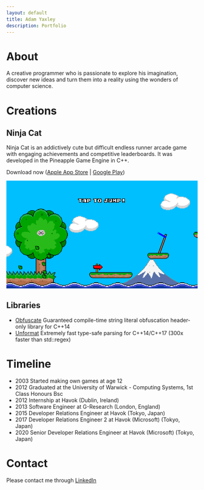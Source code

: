 ```yaml
---
layout: default
title: Adam Yaxley
description: Portfolio
---
```


# About
A creative programmer who is passionate to explore his imagination, discover new ideas and turn them into a reality using the wonders of computer science.

# Creations

## Ninja Cat
Ninja Cat is an addictively cute but difficult endless runner arcade game with engaging achievements and competitive leaderboards. It was developed in the Pineapple Game Engine in C++.

Download now ([Apple App Store](https://apps.apple.com/app/apple-store/id908844949?pt=95940764&ct=AdamYaxley&mt=8) | [Google Play](https://play.google.com/store/apps/details?id=com.pineapple.ninjacat))
<div style="align:center;">
  <a href="https://apps.apple.com/app/apple-store/id908844949?pt=95940764&ct=AdamYaxley&mt=8"><img src="./assets/ninja_cat1.png" /></a>
</div>

## Libraries
 - [Obfuscate](./Obfuscate/) Guaranteed compile-time string literal obfuscation header-only library for C++14
 - [Unformat](./Unformat/) Extremely fast type-safe parsing for C++14/C++17 (300x faster than std::regex)

# Timeline
 - 2003 Started making own games at age 12
 - 2012 Graduated at the University of Warwick - Computing Systems, 1st Class Honours Bsc
 - 2012 Internship at Havok (Dublin, Ireland)
 - 2013 Software Engineer at G-Research (London, England)
 - 2015 Developer Relations Engineer at Havok (Tokyo, Japan)
 - 2017 Developer Relations Engineer 2 at Havok (Microsoft) (Tokyo, Japan)
 - 2020 Senior Developer Relations Engineer at Havok (Microsoft) (Tokyo, Japan)

# Contact
Please contact me through [LinkedIn](https://www.linkedin.com/in/adam-yaxley-53249442/)
